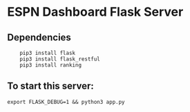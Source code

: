 # ESPN Dashboard Flask Server


## Dependencies

```
    pip3 install flask
    pip3 install flask_restful
    pip3 install ranking
```

## To start this server:

```export FLASK_DEBUG=1 && python3 app.py```


